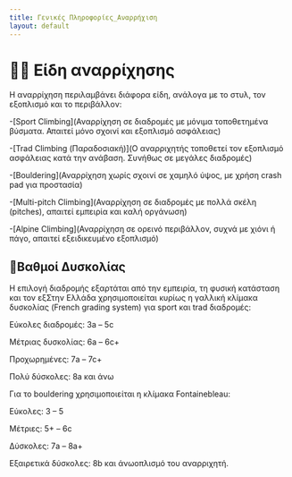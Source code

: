 ```yaml
---
title: Γενικές Πληροφορίες_Αναρρήχιση
layout: default
---
```


# 🧗‍♀️ Είδη αναρρίχησης

Η αναρρίχηση περιλαμβάνει διάφορα είδη, ανάλογα με το στυλ, τον εξοπλισμό και το περιβάλλον:

-[Sport Climbing](Αναρρίχηση σε διαδρομές με μόνιμα τοποθετημένα βύσματα. Απαιτεί μόνο σχοινί και εξοπλισμό ασφάλειας)

-[Trad Climbing (Παραδοσιακή)](Ο αναρριχητής τοποθετεί τον εξοπλισμό ασφάλειας κατά την ανάβαση. Συνήθως σε μεγάλες διαδρομές)

-[Bouldering](Αναρρίχηση χωρίς σχοινί σε χαμηλό ύψος, με χρήση crash pad για προστασία)

-[Multi-pitch Climbing](Αναρρίχηση σε διαδρομές με πολλά σκέλη (pitches), απαιτεί εμπειρία και καλή οργάνωση)

-[Alpine Climbing](Αναρρίχηση σε ορεινό περιβάλλον, συχνά με χιόνι ή πάγο, απαιτεί εξειδικευμένο εξοπλισμό)

## 📍Βαθμοί Δυσκολίας

Η επιλογή διαδρομής εξαρτάται από την εμπειρία, τη φυσική κατάσταση και τον εξΣτην Ελλάδα χρησιμοποιείται κυρίως η γαλλική κλίμακα δυσκολίας (French grading system) για sport και trad διαδρομές:

Εύκολες διαδρομές: 3a – 5c

Μέτριας δυσκολίας: 6a – 6c+

Προχωρημένες: 7a – 7c+

Πολύ δύσκολες: 8a και άνω

Για το bouldering χρησιμοποιείται η κλίμακα Fontainebleau:

Εύκολες: 3 – 5

Μέτριες: 5+ – 6c

Δύσκολες: 7a – 8a+

Εξαιρετικά δύσκολες: 8b και άνωοπλισμό του αναρριχητή.

